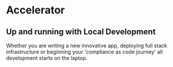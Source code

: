 # Accelerator

## Up and running with Local Development

Whether you are writing a new innovative app, deploying full stack infrastructure or beginning your 'compliance as code journey' all development starts on the laptop.
